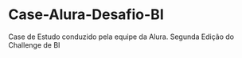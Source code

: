 # Case-Alura-Desafio-BI
 Case de Estudo conduzido pela equipe da Alura. Segunda Edição do Challenge de BI
